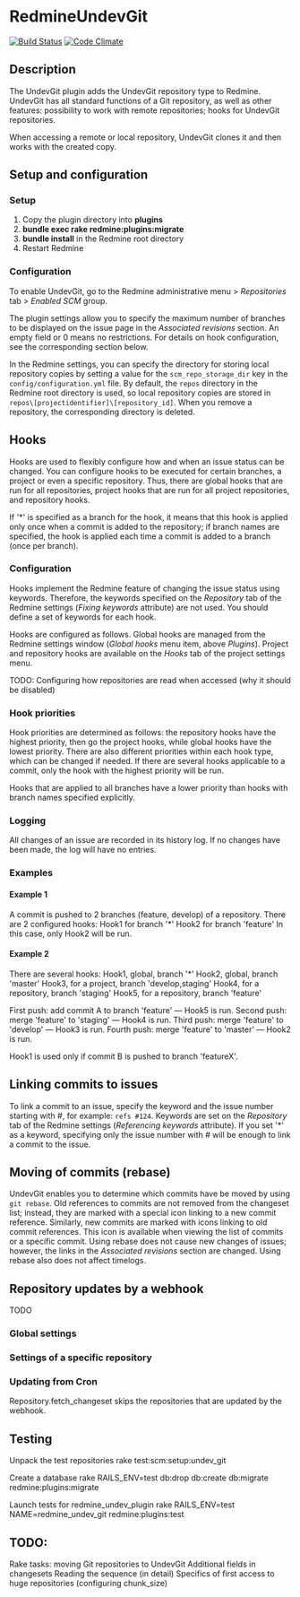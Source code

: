 # RedmineUndevGit

[![Build Status](https://travis-ci.org/Undev/redmine_undev_git.png)](https://travis-ci.org/Undev/redmine_undev_git)
[![Code Climate](https://codeclimate.com/github/Undev/redmine_undev_git.png)](https://codeclimate.com/github/Undev/redmine_undev_git)

## Description

The UndevGit plugin adds the UndevGit repository type to Redmine.
UndevGit has all standard functions of a Git repository, as well as other features:
possibility to work with remote repositories;
hooks for UndevGit repositories.

When accessing a remote or local repository, UndevGit clones it 
and then works with the created copy.

## Setup and configuration

### Setup

 1. Copy the plugin directory into **plugins**
 2. **bundle exec rake redmine:plugins:migrate**
 3. **bundle install** in the Redmine root directory
 4. Restart Redmine

### Configuration

To enable UndevGit, go to the Redmine administrative menu > *Repositories* tab > *Enabled SCM* group.

The plugin settings allow you to specify the maximum number of branches to be displayed on 
the issue page in the *Associated revisions* section.
An empty field or 0 means no restrictions.
For details on hook configuration, see the corresponding section below.

In the Redmine settings, you can specify the directory 
for storing local repository copies by setting
a value for the `scm_repo_storage_dir` key in the `config/configuration.yml` file.
By default, the `repos` directory in the Redmine root directory is used, so
local repository copies are stored in `repos\[projectidentifier]\[repository_id]`.
When you remove a repository, the corresponding directory is deleted.

## Hooks

Hooks are used to flexibly configure how and when an issue status can be changed.
You can configure hooks to be executed for certain branches, a project or even a specific repository.
Thus, there are global hooks that are run for all repositories, 
project hooks that are run for all project repositories, and repository hooks.

If '*' is specified as a branch for the hook, it means that this hook is applied only once when a commit is added to the repository;
if branch names are specified, the hook is applied each time a commit is added to a branch (once per branch).

### Configuration

Hooks implement the Redmine feature of changing the issue status
using keywords. Therefore, the keywords specified
on the *Repository* tab of the Redmine settings (*Fixing keywords* attribute)
are not used. You should define a set of keywords for each hook.

Hooks are configured as follows. Global hooks are managed from the Redmine settings window
(*Global hooks* menu item, above *Plugins*).
Project and repository hooks are available on the *Hooks* tab of the project settings menu.

TODO: Configuring how repositories are read when accessed (why it should be disabled)

### Hook priorities

Hook priorities are determined as follows: the repository hooks have the highest priority,
then go the project hooks, while global hooks have the lowest priority.
There are also different priorities within each hook type, which can be changed if needed.
If there are several hooks applicable to a commit,
only the hook with the highest priority will be run.

Hooks that are applied to all branches have a lower priority
than hooks with branch names specified explicitly.

### Logging

All changes of an issue are recorded in its history log. If no changes have been made,
the log will have no entries.

### Examples

#### Example 1

A commit is pushed to 2 branches (feature, develop) of a repository.
There are 2 configured hooks:
Hook1 for branch '*'
Hook2 for branch 'feature'
In this case, only Hook2 will be run.

#### Example 2

There are several hooks:
Hook1, global, branch '*'
Hook2, global, branch 'master'
Hook3, for a project, branch 'develop,staging'
Hook4, for a repository, branch 'staging'
Hook5, for a repository, branch 'feature'

First push: add commit A to branch 'feature' — Hook5 is run.
Second push: merge 'feature' to 'staging' — Hook4 is run.
Third push: merge 'feature' to 'develop' — Hook3 is run.
Fourth push: merge 'feature' to 'master' — Hook2 is run.

Hook1 is used only if commit B is pushed to branch 'featureX'.

## Linking commits to issues

To link a commit to an issue, specify the keyword and the issue number starting with #,
for example: `refs #124`.
Keywords are set on the *Repository* tab of the Redmine settings
(*Referencing keywords* attribute).
If you set '*' as a keyword, specifying only the issue number with #
will be enough to link a commit to the issue.

## Moving of commits (rebase)

UndevGit enables you to determine which commits have be moved by using `git rebase`.
Old references to commits are not removed from the changeset list; instead, they are marked with a special icon
linking to a new commit reference. Similarly, new commits are marked with icons
linking to old commit references.
This icon is available when viewing the list of commits or a specific commit.
Using rebase does not cause new changes of issues; however, the links in the *Associated revisions* section are changed.
Using rebase also does not affect timelogs.

## Repository updates by a webhook

TODO

### Global settings

### Settings of a specific repository

### Updating from Cron

Repository.fetch_changeset skips the repositories that are updated by the webhook.

## Testing

Unpack the test repositories
    rake test:scm:setup:undev_git

Create a database
    rake RAILS_ENV=test db:drop db:create db:migrate redmine:plugins:migrate

Launch tests for redmine_undev_plugin
    rake RAILS_ENV=test NAME=redmine_undev_git redmine:plugins:test

## TODO:

Rake tasks: moving Git repositories to UndevGit
Additional fields in changesets
Reading the sequence (in detail)
Specifics of first access to huge repositories (configuring chunk_size)